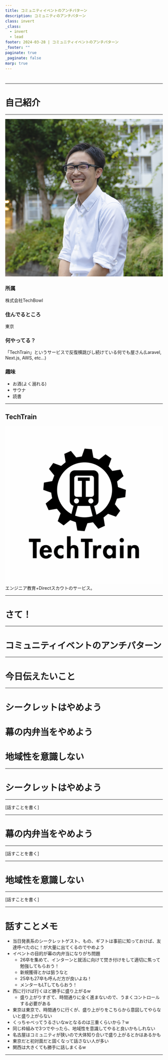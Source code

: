 ```yaml
---
title: コミュニティイベントのアンチパターン
description: コミュニティのアンチパターン
class: invert
_class:
  - invert
  - lead
footer: 2024-03-28 | コミュニティイベントのアンチパターン
_footer: ""
paginate: true
_paginate: false
marp: true
---
```


<!-- https://qiita.com/takeshisakuma/items/5a61e6eac123d28602fb -->
#

---

<!-- _class: lead -->
<!-- _footer: "" -->
<!-- _paginate: "" -->

# 自己紹介

---

![bg left:30% 80%](images/profile_up_minify.png)

### 所属

株式会社TechBowl

### 住んでるところ

東京

### 何やってる？

「TechTrain」というサービスで反復横跳びし続けている何でも屋さん(Laravel, Next.js, AWS, etc...)

### 趣味

 - お酒(よく溺れる)
 - サウナ
 - 読書

---

## TechTrain

![bg fit left:30% 80%](images/techtrain-logo.jpg)
エンジニア教育+Directスカウトのサービス。

---

# さて！

---

# コミュニティイベントのアンチパターン

---

# 今日伝えたいこと

---

# シークレットはやめよう
# 幕の内弁当をやめよう
# 地域性を意識しない

---

# シークレットはやめよう

---

[話すことを書く]

---

# 幕の内弁当をやめよう

---

[話すことを書く]

---

# 地域性を意識しない

---

[話すことを書く]

---

# 話すことメモ

- 当日発表系のシークレットゲスト、もの、ギフトは事前に知っておけば、友達呼べたのに！が大量に出てくるのでやめよう
- イベントの目的が幕の内弁当になりがち問題
  - 26卒を集めて、インターンと就活に向けて焚き付けをして適切に焦って勉強してもらおう！
  - 新規獲得とかは狙うなと
  - 25卒も27卒も呼んだ方が良いよね！
  - メンターもLTしてもらおう！
- 西に行けば行くほど勝手に盛り上がるw
  - 盛り上がりすぎて、時間通りに全く進まないので、うまくコントロールする必要がある
- 東京は東京で、時間通りに行くが、盛り上がりをこちらから意図してやらないと盛り上がらない
- くっちゃべってうるさいなwとなるのは三重くらいから？w
- 同じ枠組みで3つでやったら、地域性を意識してやると良いかもしれない
- 名古屋はコミュニティが狭いので大体知り合いで盛り上がるとかはあるかも
- 東京だと初対面だと固くなって話さない人が多い
- 関西は大きくても勝手に話しまくるw

---
